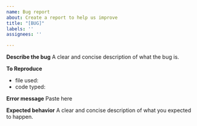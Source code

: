 ```yaml
---
name: Bug report
about: Create a report to help us improve
title: "[BUG]"
labels: ''
assignees: ''

---
```


**Describe the bug**
A clear and concise description of what the bug is.

**To Reproduce**
- file used: 
- code typed: 

**Error message**
Paste here

**Expected behavior**
A clear and concise description of what you expected to happen.
